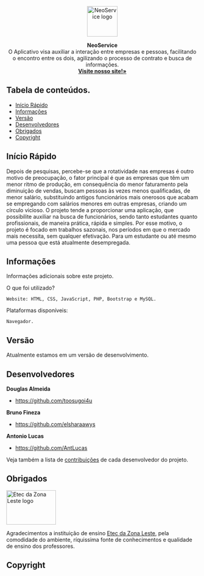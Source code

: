 <p align="center">
  <a href="#">
    <img src="https://cdn3.iconfinder.com/data/icons/food-and-drinks-icons/512/Coffee-512.png" alt="NeoService logo" width=80 height=80>
  </a>
  <p align="center">
    <strong>NeoService</strong>
    <br>
     O Aplicativo visa auxiliar a interação entre empresas e pessoas, facilitando o encontro entre os dois, agilizando o processo de contrato e busca de informações.
    <br>
    <a href="http://www.neo-service.tk"><strong>Visite nosso site!»</strong></a>
    <br>
  </p>
</p>


## Tabela de conteúdos.

- [Início Rápido](#início-rápido)
- [Informações](#informações)
- [Versão](#versão)
- [Desenvolvedores](#desenvolvedores)
- [Obrigados](#obrigados)
- [Copyright](#copyright)

## Início Rápido

Depois de pesquisas, percebe-se que a rotatividade nas empresas é outro motivo de preocupação, o fator principal é que as empresas que têm um menor ritmo de produção, em consequência do menor faturamento pela diminuição de vendas, buscam pessoas às vezes menos qualificadas, de menor salário, substituindo antigos funcionários mais onerosos que acabam se empregando com salários menores em outras empresas, criando um círculo vicioso.
O projeto tende a proporcionar uma aplicação, que possibilite auxiliar na busca de funcionários, sendo tanto estudantes quanto profissionais, de maneira prática, rápida e simples. Por esse motivo, o projeto é focado em trabalhos sazonais, nos períodos em que o mercado mais necessita, sem qualquer efetivação. Para um estudante ou até mesmo uma pessoa que está atualmente desempregada.

## Informações

Informações adicionais sobre este projeto.

O que foi utilizado?
```
Website: HTML, CSS, JavaScript, PHP, Bootstrap e MySQL.
```
Plataformas disponíveis:
```
Navegador.
```

## Versão

Atualmente estamos em um versão de desenvolvimento.

## Desenvolvedores

**Douglas Almeida**

- <https://github.com/toosugoi4u>

**Bruno Fineza**

- <https://github.com/elsharaawys>

**Antonio Lucas**

- <https://github.com/AntLucas>

Veja também a lista de [contribuições](https://github.com/toosugoi4u/neoservice-tcc/graphs/contributors) de cada desenvolvedor do projeto.

## Obrigados

<img src="http://eteczonaleste.com.br/2018/wp-content/uploads/2018/05/logo-novo-e1526595455530.png" alt="Etec da Zona Leste logo" width="130" height="90">

Agradecimentos a instituição de ensino [Etec da Zona Leste](http://www.eteczonaleste.com.br/), pela comodidade do ambiente, ríquissima fonte de conhecimentos e qualidade de ensino dos professores. 

## Copyright
